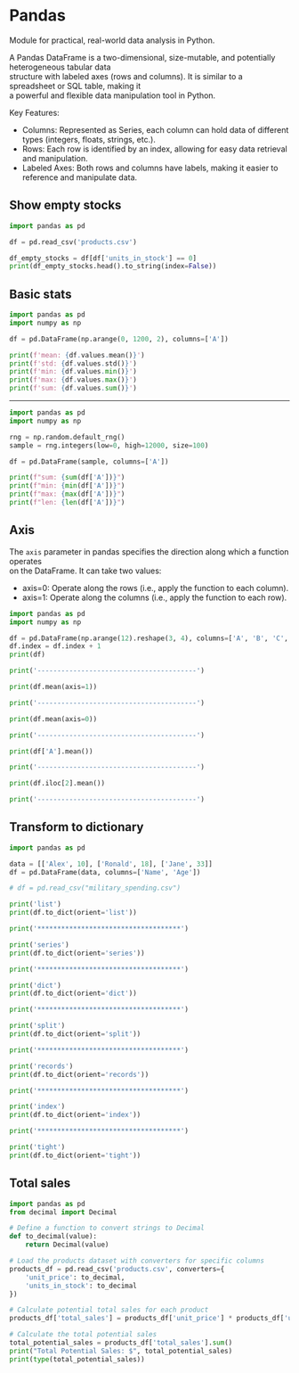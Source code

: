# Pandas 

Module for practical, real-world data analysis in Python.

A Pandas DataFrame is a two-dimensional, size-mutable, and potentially heterogeneous tabular data  
structure with labeled axes (rows and columns). It is similar to a spreadsheet or SQL table, making it  
a powerful and flexible data manipulation tool in Python.  

Key Features:

- Columns: Represented as Series, each column can hold data of different types
  (integers, floats, strings, etc.).
- Rows: Each row is identified by an index, allowing for easy data retrieval
   and manipulation.
- Labeled Axes: Both rows and columns have labels, making it easier to
  reference and manipulate data.


## Show empty stocks

```python
import pandas as pd

df = pd.read_csv('products.csv') 

df_empty_stocks = df[df['units_in_stock'] == 0]
print(df_empty_stocks.head().to_string(index=False))
```

## Basic stats 

```python
import pandas as pd
import numpy as np

df = pd.DataFrame(np.arange(0, 1200, 2), columns=['A'])

print(f'mean: {df.values.mean()}')
print(f'std: {df.values.std()}')
print(f'min: {df.values.min()}')
print(f'max: {df.values.max()}')
print(f'sum: {df.values.sum()}')
```

---

```python
import pandas as pd
import numpy as np

rng = np.random.default_rng()
sample = rng.integers(low=0, high=12000, size=100) 

df = pd.DataFrame(sample, columns=['A'])

print(f"sum: {sum(df['A'])}")
print(f"min: {min(df['A'])}")
print(f"max: {max(df['A'])}")
print(f"len: {len(df['A'])}")
```

## Axis 

The `axis` parameter in pandas specifies the direction along which a function operates  
on the DataFrame. It can take two values:

- axis=0: Operate along the rows (i.e., apply the function to each column).  
- axis=1: Operate along the columns (i.e., apply the function to each row).  

```python
import pandas as pd
import numpy as np

df = pd.DataFrame(np.arange(12).reshape(3, 4), columns=['A', 'B', 'C', 'D'])
df.index = df.index + 1
print(df)

print('----------------------------------------')

print(df.mean(axis=1))

print('----------------------------------------')

print(df.mean(axis=0))

print('----------------------------------------')

print(df['A'].mean())

print('----------------------------------------')

print(df.iloc[2].mean())

print('----------------------------------------')
```


## Transform to dictionary

```python
import pandas as pd 

data = [['Alex', 10], ['Ronald', 18], ['Jane', 33]]
df = pd.DataFrame(data, columns=['Name', 'Age'])

# df = pd.read_csv("military_spending.csv") 

print('list')
print(df.to_dict(orient='list'))

print('************************************')

print('series')
print(df.to_dict(orient='series'))

print('************************************')

print('dict')
print(df.to_dict(orient='dict'))

print('************************************')

print('split')
print(df.to_dict(orient='split'))

print('************************************')

print('records')
print(df.to_dict(orient='records'))

print('************************************')

print('index')
print(df.to_dict(orient='index'))

print('************************************')

print('tight')
print(df.to_dict(orient='tight'))
```

## Total sales

```python
import pandas as pd
from decimal import Decimal

# Define a function to convert strings to Decimal
def to_decimal(value):
    return Decimal(value)

# Load the products dataset with converters for specific columns
products_df = pd.read_csv('products.csv', converters={
    'unit_price': to_decimal,
    'units_in_stock': to_decimal
})

# Calculate potential total sales for each product
products_df['total_sales'] = products_df['unit_price'] * products_df['units_in_stock']

# Calculate the total potential sales
total_potential_sales = products_df['total_sales'].sum()
print("Total Potential Sales: $", total_potential_sales)
print(type(total_potential_sales))
```

